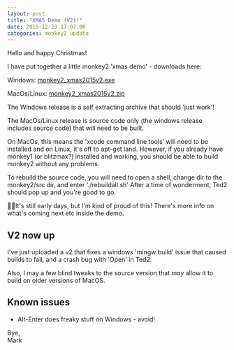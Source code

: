 ```yaml
---
layout: post
title: "XMAS Demo (V2)!"
date: 2015-12-23 17:07:00
categories: monkey2 update
---
```


Hello and happy Christmas!

I have put together a little monkey2 'xmas demo' - downloads here:

Windows: [monkey2_xmas2015v2.exe](http://www.monkey-x.com/mak/mx2/monkey2_xmas2015v2.exe)

MacOs/Linux: [monkey2_xmas2015v2.zip](http://www.monkey-x.com/mak/mx2/monkey2_xmas2015v2.zip)

The Windows release is a self extracting archive that should 'just work'!

The MacOs/Linux release is source code only (the windows release includes source code) that will need to be built.

On MacOs, this means the 'xcode command line tools' will need to be installed and on Linux, it's off to apt-get land. However, if you already have monkey1 (or blitzmax?) installed and working, you should be able to build monkey2 without any problems.

To rebuild the source code, you will need to open a shell, change dir to the monkey2/src dir, and enter './rebuildall.sh' After a time of wonderment, Ted2 should pop up and you're good to go.

It's still early days, but I'm kind of proud of this! There's more info on what's coming next etc inside the demo.


## V2 now up

I've just uploaded a v2 that fixes a windows 'mingw build' issue that caused builds to fail, and a crash bug with 'Open' in Ted2.

Also, I may a few blind tweaks to the source version that *may* allow it to build on older versions of MacOS.

## Known issues

* Alt-Enter does freaky stuff on Windows - avoid!


Bye,  
Mark
